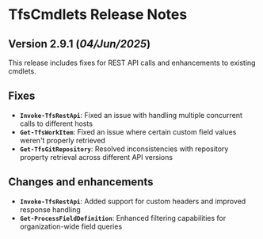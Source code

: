 # TfsCmdlets Release Notes

## Version 2.9.1 (_04/Jun/2025_)

This release includes fixes for REST API calls and enhancements to existing cmdlets.

## Fixes

- **`Invoke-TfsRestApi`**: Fixed an issue with handling multiple concurrent calls to different hosts
- **`Get-TfsWorkItem`**: Fixed an issue where certain custom field values weren't properly retrieved
- **`Get-TfsGitRepository`**: Resolved inconsistencies with repository property retrieval across different API versions

## Changes and enhancements

- **`Invoke-TfsRestApi`**: Added support for custom headers and improved response handling
- **`Get-ProcessFieldDefinition`**: Enhanced filtering capabilities for organization-wide field queries
